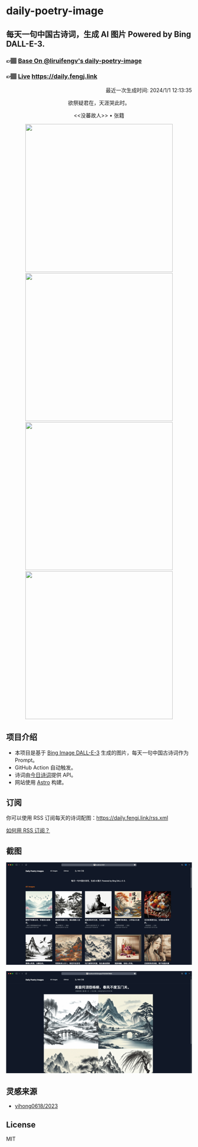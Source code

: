
# daily-poetry-image

## 每天一句中国古诗词，生成 AI 图片 Powered by Bing DALL-E-3.

### 👉🏽 [Base On @liruifengv's daily-poetry-image](https://github.com/liruifengv/daily-poetry-image)

### 👉🏽 [Live](https://daily.fengj.link) https://daily.fengj.link

<p align="right">
  最近一次生成时间: 2024/1/1 12:13:35
</p>
<p align="center">
欲祭疑君在，天涯哭此时。
</p>
<p align="center">
<<没蕃故人>> • 张籍
</p>
<p align="center">
<img src="https://tse3.mm.bing.net/th/id/OIG.cv_5adbxSIBxLkwmjFNr" height="400" width="400" />
<img src="https://tse1.mm.bing.net/th/id/OIG.lCBjyIwtlGkbBhfV.NlC" height="400" width="400" />
<img src="https://tse4.mm.bing.net/th/id/OIG.8ARnaVKPgenWcc.Fsct0" height="400" width="400" />
<img src="https://tse2.mm.bing.net/th/id/OIG.3zfRgm3YNFpyvHkxUmYv" height="400" width="400" />
</p>

## 项目介绍

-   本项目是基于 [Bing Image DALL-E-3](https://www.bing.com/images/create) 生成的图片，每天一句中国古诗词作为 Prompt。
-   GitHub Action 自动触发。
-   诗词由[今日诗词](https://www.jinrishici.com/)提供 API。
-   网站使用 [Astro](https://astro.build) 构建。

## 订阅

你可以使用 RSS 订阅每天的诗词配图：https://daily.fengj.link/rss.xml

[如何用 RSS 订阅？](https://zhuanlan.zhihu.com/p/55026716)

## 截图

![图片列表](./screenshots/Snipaste_2023-12-28_21-00-26.png)

![图片详情](./screenshots/Snipaste_2023-12-28_21-00-53.png)

## 灵感来源

-   [yihong0618/2023](https://github.com/yihong0618/2023)

## License

MIT

